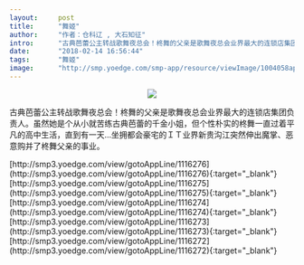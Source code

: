 ```yaml
---
layout:     post
title:      "舞姬"
author:     "作者：仓科辽 , 大石知征"
intro:      "古典芭蕾公主转战歌舞夜总会！柊舞的父亲是歌舞夜总会业界最大的连锁店集团负责人。虽然她是个从小就苦练古典芭蕾的千金小姐，但个性朴实的柊舞一直过着平凡的高中生活，直到有一天…坐拥都会豪宅的ＩＴ业界新贵沟江突然伸出魔掌、恶意购并了柊舞父亲的事业。"
date:       "2018-02-14 16:56:44"
tags:       "舞姬"
image:      "http://smp.yoedge.com/smp-app/resource/viewImage/1004058appline.png"
---
```

<div style="text-align: center">
<p><img src="http://smp.yoedge.com/smp-app/resource/viewImage/1004058appline.png"/></p>
</div>
<p class="post-meta">
<span>古典芭蕾公主转战歌舞夜总会！柊舞的父亲是歌舞夜总会业界最大的连锁店集团负责人。虽然她是个从小就苦练古典芭蕾的千金小姐，但个性朴实的柊舞一直过着平凡的高中生活，直到有一天…坐拥都会豪宅的ＩＴ业界新贵沟江突然伸出魔掌、恶意购并了柊舞父亲的事业。</span>
</p>
[http://smp3.yoedge.com/view/gotoAppLine/1116276](http://smp3.yoedge.com/view/gotoAppLine/1116276){:target="_blank"}
[http://smp3.yoedge.com/view/gotoAppLine/1116275](http://smp3.yoedge.com/view/gotoAppLine/1116275){:target="_blank"}
[http://smp3.yoedge.com/view/gotoAppLine/1116274](http://smp3.yoedge.com/view/gotoAppLine/1116274){:target="_blank"}
[http://smp3.yoedge.com/view/gotoAppLine/1116273](http://smp3.yoedge.com/view/gotoAppLine/1116273){:target="_blank"}
[http://smp3.yoedge.com/view/gotoAppLine/1116272](http://smp3.yoedge.com/view/gotoAppLine/1116272){:target="_blank"}


